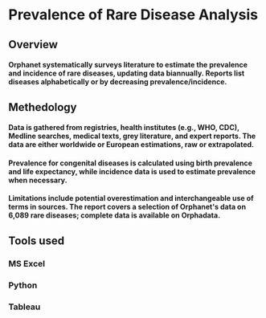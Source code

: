 # Prevalence of Rare Disease Analysis

## Overview
#### Orphanet systematically surveys literature to estimate the prevalence and incidence of rare diseases, updating data biannually. Reports list diseases alphabetically or by decreasing prevalence/incidence. 

## Methedology
#### Data is gathered from registries, health institutes (e.g., WHO, CDC), Medline searches, medical texts, grey literature, and expert reports. The data are either worldwide or European estimations, raw or extrapolated. 
#### Prevalence for congenital diseases is calculated using birth prevalence and life expectancy, while incidence data is used to estimate prevalence when necessary. 
#### Limitations include potential overestimation and interchangeable use of terms in sources. The report covers a selection of Orphanet's data on 6,089 rare diseases; complete data is available on Orphadata.

## Tools used
### MS Excel 
### Python 
### Tableau
